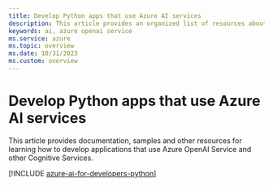 ```yaml
---
title: Develop Python apps that use Azure AI services
description: This article provides an organized list of resources about Azure AI scenarios for developers, including documentation and code samples.
keywords: ai, azure openai service
ms.service: azure
ms.topic: overview
ms.date: 10/31/2023
ms.custom: overview
---
```


# Develop Python apps that use Azure AI services

This article provides documentation, samples and other resources for learning how to develop applications that use Azure OpenAI Service and other Cognitive Services.

[!INCLUDE [azure-ai-for-developers-python](../intro/includes/azure-ai-for-developers-python.md)]
